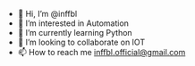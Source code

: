 - 👋 Hi, I’m @inffbl
- 👀 I’m interested in Automation
- 🌱 I’m currently learning Python
- 💞️ I’m looking to collaborate on IOT
- 📫 How to reach me inffbl.official@gmail.com

<!---
inffbl/inffbl is a ✨ special ✨ repository because its `README.md` (this file) appears on your GitHub profile.
You can click the Preview link to take a look at your changes.
--->

